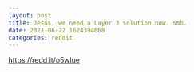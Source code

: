 ```yaml
--- 
layout: post 
title: Jesus, we need a Layer 3 solution now. smh. 
date: 2021-06-22 1624394068 
categories: reddit 
--- 
```

https://redd.it/o5wlue